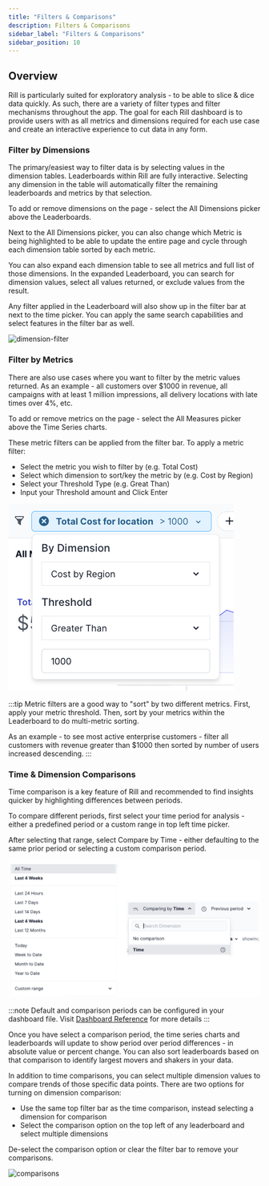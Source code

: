 ```yaml
---
title: "Filters & Comparisons"
description: Filters & Comparisons
sidebar_label: "Filters & Comparisons"
sidebar_position: 10
---
```


## Overview

Rill is particularly suited for exploratory analysis - to be able to slice & dice data quickly. As such, there are a variety of filter types and filter mechanisms throughout the app. The goal for each Rill dashboard is to provide users with as all metrics and dimensions required for each use case and create an interactive experience to cut data in any form.

### Filter by Dimensions

The primary/easiest way to filter data is by selecting values in the dimension tables. Leaderboards within Rill are fully interactive. Selecting any dimension in the table will automatically filter the remaining leaderboards and metrics by that selection. 

To add or remove dimensions on the page - select the All Dimensions picker above the Leaderboards. 

Next to the All Dimensions picker, you can also change which Metric is being highlighted to be able to update the entire page and cycle through each dimension table sorted by each metric.

You can also expand each dimension table to see all metrics and full list of those dimensions. In the expanded Leaderboard, you can search for dimension values, select all values returned, or exclude values from the result. 

Any filter applied in the Leaderboard will also show up in the filter bar at next to the time picker. You can apply the same search capabilities and select features in the filter bar as well.

![dimension-filter](<Screen Cast 2024-02-22 at 3.44.38 PM.gif>)

### Filter by Metrics

There are also use cases where you want to filter by the metric values returned. As an example - all customers over $1000 in revenue, all campaigns with at least 1 million impressions, all delivery locations with late times over 4%, etc. 

To add or remove metrics on the page - select the All Measures picker above the Time Series charts. 

These metric filters can be applied from the filter bar. To apply a metric filter:

- Select the metric you wish to filter by (e.g. Total Cost)
- Select which dimension to sort/key the metric by (e.g. Cost by Region)
- Select your Threshold Type (e.g. Great Than)
- Input your Threshold amount and Click Enter

![metric-filter](image.png)

:::tip
Metric filters are a good way to "sort" by two different metrics. First, apply your metric threshold. Then, sort by your metrics within the Leaderboard to do multi-metric sorting. 

As an example - to see most active enterprise customers - filter all customers with revenue greater than $1000 then sorted by number of users increased descending.
:::

### Time & Dimension Comparisons
Time comparison is a key feature of Rill and recommended to find insights quicker by highlighting differences between periods. 

To compare different periods, first select your time period for analysis - either a predefined period or a custom range in top left time picker.

After selecting that range, select Compare by Time - either defaulting to the same prior period or selecting a custom comparison period. 

![time-picker](image-3.png)

:::note
Default and comparison periods can be configured in your dashboard file. Visit [Dashboard Reference](../reference/project-files/dashboards.md) for more details
:::

Once you have select a comparison period, the time series charts and leaderboards will update to show period over period differences - in absolute value or percent change. You can also sort leaderboards based on that comparison to identify largest movers and shakers in your data. 

In addition to time comparisons, you can select multiple dimension values to compare trends of those specific data points. There are two options for turning on dimension comparison:

- Use the same top filter bar as the time comparison, instead selecting a dimension for comparison
- Select the comparison option on the top left of any leaderboard and select multiple dimensions

De-select the comparison option or clear the filter bar to remove your comparisons.

![comparisons](<Screen Cast 2024-02-22 at 4.15.23 PM.gif>)